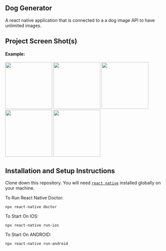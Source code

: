 ## Dog Generator

A react native application that is connected to a a dog image API to have unlimited images. 

## Project Screen Shot(s)

#### Example:   

<img src="https://github.com/sharoika/DogGenerator/assets/27317883/30ee023c-c5eb-4bde-a72e-f45f07e26c49" width="150">
<img src="https://github.com/sharoika/DogGenerator/assets/27317883/e707578f-2bfe-4ba3-86bb-daaf67afc69c" width="150">
<img src="https://github.com/sharoika/DogGenerator/assets/27317883/962d7e72-c937-4258-9003-85ebb29efffa" width="150">
<img src="https://github.com/sharoika/DogGenerator/assets/27317883/59107682-8582-4d4a-94a0-b0858ce37bcd" width="150">
<img src="https://github.com/sharoika/DogGenerator/assets/27317883/02cfcb14-ad40-4110-b5b5-f84891d50ba7" width="150">

## Installation and Setup Instructions

Clone down this repository. You will need [`react native`](https://reactnative.dev/docs/environment-setup) installed globally on your machine.  

To Run React Native Doctor:  

`npx react-native doctor` 

To Start On IOS:

`npx react-native run-ios`  

To Start On ANDROID:

`npx react-native run-android`  

